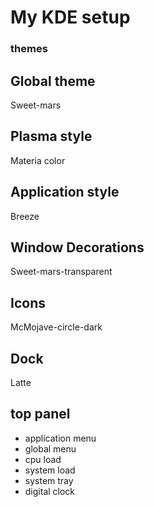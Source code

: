 # My KDE setup

### themes

## Global theme
Sweet-mars

## Plasma style
Materia color

## Application style
Breeze

## Window Decorations
Sweet-mars-transparent

## Icons
McMojave-circle-dark

## Dock
Latte

## top panel
- application menu
- global menu
- cpu load
- system load
- system tray
- digital clock
